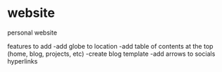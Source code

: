 # website
personal website

features to add
-add globe to location
-add table of contents at the top (home, blog, projects, etc)
-create blog template
-add arrows to socials hyperlinks 
